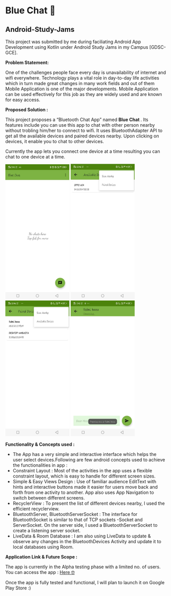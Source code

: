 # Blue Chat 🦜

## Android-Study-Jams
This project was submitted by me during faciliating Android App Development using Kotlin under Android Study Jams in my Campus [GDSC-GCE].

<b> Problem Statement: </b>

One of the challenges people face every day is unavailability of internet and wifi everywhere.
Technology plays a vital role in day-to-day life activities which in turn made great changes in many work fields and out of them Mobile Application is one of the major developments.
Mobile Application can be used effectively for this job as they are widely used and are known for easy access.

<b> Proposed Solution : </b>

This project proposes a “Bluetooth Chat App” named <b>Blue Chat </b>. Its features include you can use this app to chat with other person nearby without trobling him/her to connect to wifi.
It uses BluetoothAdapter API to get all the available devices and paired devices nearby. Upon clicking on devices, it enable you to chat to other devices.


Currently the app lets you connect one device at a time resulting you can chat to one device at a time.


<img width="200" alt="sampleimages" src="https://raw.githubusercontent.com/ambasta-shalu/blue-chat/master/App-Snapshot/snapshot1.jpg"> <img width="200" alt="sampleimages" src="https://raw.githubusercontent.com/ambasta-shalu/blue-chat/master/App-Snapshot/snapshot2.jpg"> <img width="200" alt="sampleimages" src="https://raw.githubusercontent.com/ambasta-shalu/blue-chat/master/App-Snapshot/snapshot3.jpg"> <img width="200" alt="sampleimages" src="https://raw.githubusercontent.com/ambasta-shalu/blue-chat/master/App-Snapshot/snapshot4.jpg">

<b> Functionality & Concepts used : </b>

- The App has a very simple and interactive interface which helps the user select devices.Following are few android concepts used to achieve the functionalities in app : 
- Constraint Layout : Most of the activities in the app uses a flexible constraint layout, which is easy to handle for different screen sizes.
- Simple & Easy Views Design : Use of familiar audience EditText with hints and interactive buttons made it easier for users move back and forth from one activity to another. App also uses App Navigation to switch between different screens.
- RecyclerView : To present the list of different devices nearby, I used the efficient recyclerview.
- BluetoothServer, BluetoothServerSocket : The interface for BluetoothSocket is similar to that of TCP sockets -Socket and ServerSocket. On the server side, I used a BluetoothServerSocket to create a listening server socket.
- LiveData & Room Database : I am also using LiveData to update & observe any changes in the BluetoothDevices Activity and update it to local databases using Room.

<b> Application Link & Future Scope : </b>

The app is currently in the Alpha testing phase with a limited no. of users.
You can access the app : <a href="https://github.com/ambasta-shalu/blue-chat/blob/master/app-debug.apk"> Here 🤓</a>

Once the app is fully tested and functional, I will plan to launch it on Google Play Store :)
